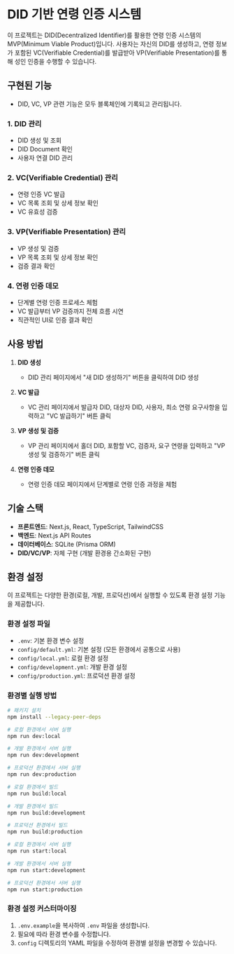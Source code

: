 # DID 기반 연령 인증 시스템

이 프로젝트는 DID(Decentralized Identifier)를 활용한 연령 인증 시스템의 MVP(Minimum Viable Product)입니다. 사용자는 자신의 DID를 생성하고, 연령 정보가 포함된 VC(Verifiable Credential)를 발급받아 VP(Verifiable Presentation)를 통해 성인 인증을 수행할 수 있습니다.

## 구현된 기능
- DID, VC, VP 관련 기능은 모두 블록체인에 기록되고 관리됩니다.

### 1. DID 관리
- DID 생성 및 조회
- DID Document 확인
- 사용자 연결 DID 관리

### 2. VC(Verifiable Credential) 관리
- 연령 인증 VC 발급
- VC 목록 조회 및 상세 정보 확인
- VC 유효성 검증

### 3. VP(Verifiable Presentation) 관리
- VP 생성 및 검증
- VP 목록 조회 및 상세 정보 확인
- 검증 결과 확인

### 4. 연령 인증 데모
- 단계별 연령 인증 프로세스 체험
- VC 발급부터 VP 검증까지 전체 흐름 시연
- 직관적인 UI로 인증 결과 확인

## 사용 방법

1. **DID 생성**
   - DID 관리 페이지에서 "새 DID 생성하기" 버튼을 클릭하여 DID 생성

2. **VC 발급**
   - VC 관리 페이지에서 발급자 DID, 대상자 DID, 사용자, 최소 연령 요구사항을 입력하고 "VC 발급하기" 버튼 클릭

3. **VP 생성 및 검증**
   - VP 관리 페이지에서 홀더 DID, 포함할 VC, 검증자, 요구 연령을 입력하고 "VP 생성 및 검증하기" 버튼 클릭

4. **연령 인증 데모**
   - 연령 인증 데모 페이지에서 단계별로 연령 인증 과정을 체험

## 기술 스택

- **프론트엔드**: Next.js, React, TypeScript, TailwindCSS
- **백엔드**: Next.js API Routes
- **데이터베이스**: SQLite (Prisma ORM)
- **DID/VC/VP**: 자체 구현 (개발 환경용 간소화된 구현)

## 환경 설정

이 프로젝트는 다양한 환경(로컬, 개발, 프로덕션)에서 실행할 수 있도록 환경 설정 기능을 제공합니다.

### 환경 설정 파일

- `.env`: 기본 환경 변수 설정
- `config/default.yml`: 기본 설정 (모든 환경에서 공통으로 사용)
- `config/local.yml`: 로컬 환경 설정
- `config/development.yml`: 개발 환경 설정
- `config/production.yml`: 프로덕션 환경 설정

### 환경별 실행 방법

```bash
# 패키지 설치
npm install --legacy-peer-deps

# 로컬 환경에서 서버 실행
npm run dev:local

# 개발 환경에서 서버 실행
npm run dev:development

# 프로덕션 환경에서 서버 실행
npm run dev:production

# 로컬 환경에서 빌드
npm run build:local

# 개발 환경에서 빌드
npm run build:development

# 프로덕션 환경에서 빌드
npm run build:production

# 로컬 환경에서 서버 실행
npm run start:local

# 개발 환경에서 서버 실행
npm run start:development

# 프로덕션 환경에서 서버 실행
npm run start:production
```

### 환경 설정 커스터마이징

1. `.env.example`을 복사하여 `.env` 파일을 생성합니다.
2. 필요에 따라 환경 변수를 수정합니다.
3. `config` 디렉토리의 YAML 파일을 수정하여 환경별 설정을 변경할 수 있습니다.